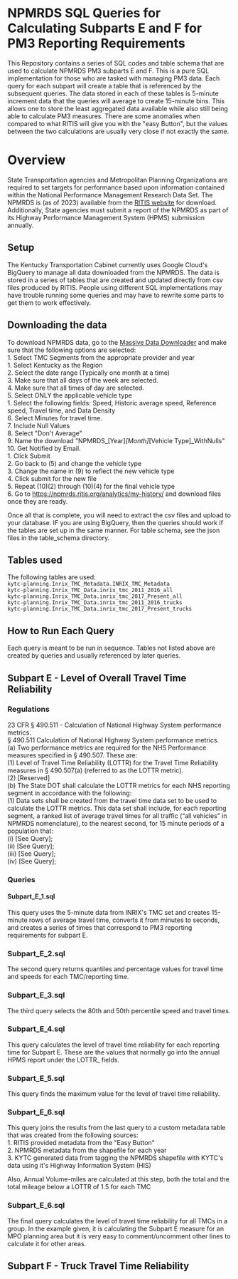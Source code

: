 # NPMRDS SQL Queries for Calculating Subparts E and F for PM3 Reporting Requirements

This Repository contains a series of SQL codes and table schema that are used to calculate NPMRDS PM3 subparts E and F. This is a pure SQL implementation for those who are tasked with managing PM3 data.  Each query for each subpart will create a table that is referenced by the subsequent queries.  The data stored in each of these tables is 5-minute increment data that the queries will average to create 15-minute bins.  This allows one to store the least aggregated data available while also still being able to calculate PM3 measures.  There are some anomalies when compared to what RITIS will give you with the "easy Button", but the values between the two calculations are usually very close if not exactly the same. 

# Overview 

State Transportation agencies and Metropolitan Planning Organizations are required to set targets for performance based upon information contained within the National Performance Management Research Data Set.  The NPMRDS is (as of 2023) available from the [RITIS website](https://npmrds.ritis.org/) for download.  Additionally, State agencies must submit a report of the NPMRDS as part of its Highway Performance Management System (HPMS) submission annually.  

## Setup

The Kentucky Transportation Cabinet currently uses Google Cloud's BigQuery to manage all data downloaded from the NPMRDS.  The data is stored in a series of tables that are created and updated directly from csv files produced by RITIS.  People using different SQL implementations may have trouble running some queries and may have to rewrite some parts to get them to work effectively.  

## Downloading the data

To download NPMRDS data, go to the [Massive Data Downloader](https://npmrds.ritis.org/analytics/download/) and make sure that the following options are selected:<br>
	1. Select TMC Segments from the appropriate provider and year <br>
	    1. Select Kentucky as the Region<br>
	2. Select the date range (Typically one month at a time)<br>
	3. Make sure that all days of the week are selected.<br>
	4. Make sure that all times of day are selected.<br>
	5. Select ONLY the applicable vehicle type<br>
		1. Select the following fields: Speed, Historic average speed, Reference speed, Travel time, and Data Density<br>
	6. Select Minutes for travel time.<br>
	7. Include Null Values<br>
	8. Select "Don't Average"<br>
	9. Name the download "NPMRDS_[Year]_[Month]_[Vehicle Type]_WithNulls"<br>
	10. Get Notified by Email.<br>
	    1. Click Submit<br>
	    2. Go back to (5) and change the vehicle type<br>
	    3. Change the name in (9) to reflect the new vehicle type<br>
	    4. Click submit for the new file<br>
	    5. Repeat (10)(2) through (10)(4) for the final vehicle type<br>
	    6. Go to https://npmrds.ritis.org/analytics/my-history/ and download files once they are ready.<br>

Once all that is complete, you will need to extract the csv files and upload to your database.  IF you are using BigQuery, then the queries should work if the tables are set up in the same manner.  For table schema, see the json files in the table_schema directory.

## Tables used

The following tables are used:<br>
    `kytc-planning.Inrix_TMC_Metadata.INRIX_TMC_Metadata`<br>
    `kytc-planning.Inrix_TMC_Data.inrix_tmc_2011_2016_all`<br>
    `kytc-planning.Inrix_TMC_Data.inrix_tmc_2017_Present_all`<br>
    `kytc-planning.Inrix_TMC_Data.inrix_tmc_2011_2016_trucks`<br>
    `kytc-planning.Inrix_TMC_Data.inrix_tmc_2017_Present_trucks`<br>

## How to Run Each Query

Each query is meant to be run in sequence.  Tables not listed above are created by queries and usually referenced by later queries.


## Subpart E - Level of Overall Travel Time Reliability

### Regulations

23 CFR § 490.511 - Calculation of National Highway System performance metrics.<br>
§ 490.511 Calculation of National Highway System performance metrics.<br>
(a) Two performance metrics are required for the NHS Performance measures specified in § 490.507. These are:<br>
    (1) Level of Travel Time Reliability (LOTTR) for the Travel Time Reliability measures in § 490.507(a) (referred to as the LOTTR metric).<br>
    (2) [Reserved]<br>
(b) The State DOT shall calculate the LOTTR metrics for each NHS reporting segment in accordance with the following:<br>
    (1) Data sets shall be created from the travel time data set to be used to calculate the LOTTR metrics. This data set shall include, for each reporting segment, a ranked list of average travel times for all traffic (“all vehicles” in NPMRDS 
    nomenclature), to the nearest second, for 15 minute periods of a population that:<br>
        (i) [See Query];<br>
        (ii) [See Query];<br>
        (iii) [See Query];<br>
        (iv) [See Query];<br>

### Queries

#### Subpart_E_1.sql

This query uses the 5-minute data from INRIX's TMC set and creates 15-minute rows of average travel time, converts it from minutes to seconds, and creates a series of times that correspond to PM3 reporting requirements for subpart E.

### Subpart_E_2.sql

The second query returns quantiles and percentage values for travel time and speeds for each TMC/reporting time.

### Subpart_E_3.sql

The third query selects the 80th and 50th percentile speed and travel times.

### Subpart_E_4.sql

This query calculates the level of travel time reliability for each reporting time for Subpart E.  These are the values that normally go into the annual HPMS report under the LOTTR_ fields.

### Subpart_E_5.sql

This query finds the maximum value for the level of travel time reliability.

### Subpart_E_6.sql

This query joins the results from the last query to a custom metadata table that was created from the following sources:<br>
    1. RITIS provided metadata from the "Easy Button"<br>
    2. NPMRDS metadata from the shapefile for each year<br>
    3. KYTC generated data from tagging the NPMRDS shapefile with KYTC's data using it's Highway Information System (HIS)<br>

Also, Annual Volume-miles are calculated at this step, both the total and the total mileage below a LOTTR of 1.5 for each TMC

### Subpart_E_6.sql

The final query calculates the level of travel time reliability for all TMCs in a group.  In the example given, it is calculating the Subpart E measure for an MPO planning area but it is very easy to comment/uncomment other lines to calculate it for other areas.


## Subpart F - Truck Travel Time Reliability
